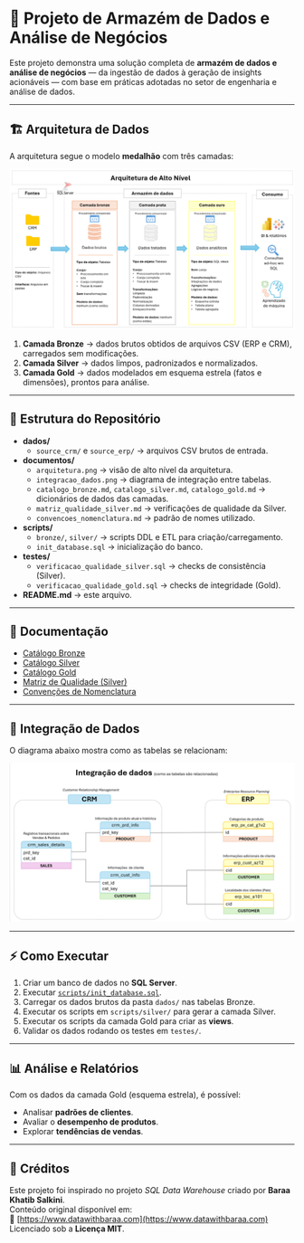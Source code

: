 # 🏢 Projeto de Armazém de Dados e Análise de Negócios

Este projeto demonstra uma solução completa de **armazém de dados e análise de negócios** — da ingestão de dados à geração de insights acionáveis — com base em práticas adotadas no setor de engenharia e análise de dados.

---

## 🏗️ Arquitetura de Dados

A arquitetura segue o modelo **medalhão** com três camadas:

![Diagrama de Arquitetura de Dados](documentos/arquitetura.png)

1. **Camada Bronze** → dados brutos obtidos de arquivos CSV (ERP e CRM), carregados sem modificações.  
2. **Camada Silver** → dados limpos, padronizados e normalizados.  
3. **Camada Gold** → dados modelados em esquema estrela (fatos e dimensões), prontos para análise.

---

## 📂 Estrutura do Repositório

- **dados/**
  - `source_crm/` e `source_erp/` → arquivos CSV brutos de entrada.
- **documentos/**
  - `arquitetura.png` → visão de alto nível da arquitetura.  
  - `integracao_dados.png` → diagrama de integração entre tabelas.  
  - `catalogo_bronze.md`, `catalogo_silver.md`, `catalogo_gold.md` → dicionários de dados das camadas.  
  - `matriz_qualidade_silver.md` → verificações de qualidade da Silver.  
  - `convencoes_nomenclatura.md` → padrão de nomes utilizado.  
- **scripts/**
  - `bronze/`, `silver/` → scripts DDL e ETL para criação/carregamento.  
  - `init_database.sql` → inicialização do banco.  
- **testes/**
  - `verificacao_qualidade_silver.sql` → checks de consistência (Silver).  
  - `verificacao_qualidade_gold.sql` → checks de integridade (Gold).  
- **README.md** → este arquivo.

---

## 📖 Documentação

- [Catálogo Bronze](documentos/catalogo_bronze.md)  
- [Catálogo Silver](documentos/catalogo_silver.md)  
- [Catálogo Gold](documentos/catalogo_gold.md)  
- [Matriz de Qualidade (Silver)](documentos/matriz_qualidade_silver.md)  
- [Convenções de Nomenclatura](documentos/convencoes_nomenclatura.md)  

---

## 🔗 Integração de Dados

O diagrama abaixo mostra como as tabelas se relacionam:  

![Integração de Dados](documentos/integracao_dados.png)

---

## ⚡ Como Executar

1. Criar um banco de dados no **SQL Server**.  
2. Executar [`scripts/init_database.sql`](scripts/init_database.sql).  
3. Carregar os dados brutos da pasta `dados/` nas tabelas Bronze.  
4. Executar os scripts em `scripts/silver/` para gerar a camada Silver.  
5. Executar os scripts da camada Gold para criar as **views**.  
6. Validar os dados rodando os testes em `testes/`.  

---

## 📊 Análise e Relatórios

Com os dados da camada Gold (esquema estrela), é possível:  
- Analisar **padrões de clientes**.  
- Avaliar o **desempenho de produtos**.  
- Explorar **tendências de vendas**.  

---

## 📎 Créditos

Este projeto foi inspirado no projeto *SQL Data Warehouse* criado por **Baraa Khatib Salkini**.  
Conteúdo original disponível em:  
🔗 [https://www.datawithbaraa.com](https://www.datawithbaraa.com)  
Licenciado sob a **Licença MIT**.
